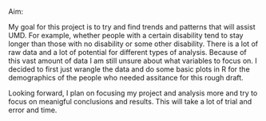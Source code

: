 Aim:

My goal for this project is to try and find trends and patterns that will assist UMD. For example, whether people with a certain disability tend to stay longer than those with no disability or some other disability. There is a lot of raw data and a lot of potential for different types of analysis. Because of this vast amount of data I am still unsure about what variables to focus on.
I decided to first just wrangle the data and do some basic plots in R for the demographics of the people who needed assitance for this rough draft. 

Looking forward, I plan on focusing my project and analysis more and try to focus on meanigful conclusions and results. This will take a lot of trial and error and time.
